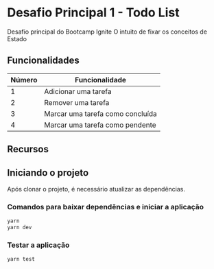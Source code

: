 # Desafio Principal 1 - Todo List

Desafio principal do Bootcamp Ignite
O intuito de fixar os conceitos de Estado

## Funcionalidades

| Número | Funcionalidade |
| - | - |
| 1 | Adicionar uma tarefa |
| 2 | Remover uma tarefa |
| 3 | Marcar uma tarefa como concluída |
| 4 | Marcar uma tarefa como pendente |

## Recursos

## Iniciando o projeto

Após clonar o projeto, é necessário atualizar as dependências.

### Comandos para baixar dependências e iniciar a aplicação

```bash
yarn
yarn dev
```

### Testar a aplicação

```bash
yarn test
```